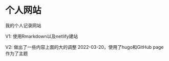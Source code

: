 # 个人网站
我的个人记录网站

V1: 使用Rmarkdown以及netlify建站


V2: 做出了一些内容上面的大的调整 2022-03-20，使用了hugo和GitHub page作为了主题
